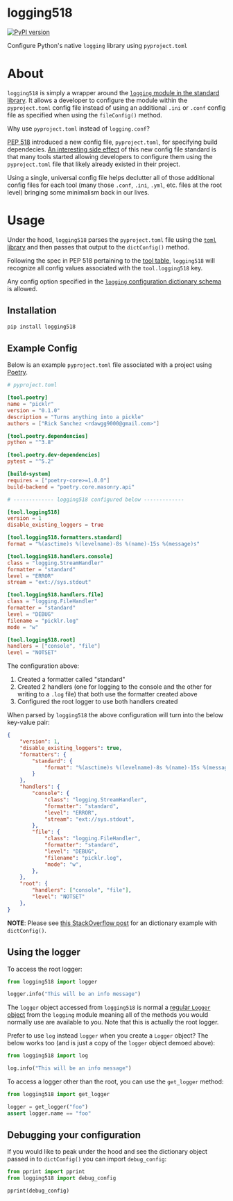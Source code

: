 # logging518

[![PyPI version](https://badge.fury.io/py/logging518.svg)](https://badge.fury.io/py/logging518)

Configure Python's native `logging` library using `pyproject.toml`

# About
`logging518` is simply a wrapper around the [`logging` module in the standard library](https://docs.python.org/3/library/logging.html). It allows a developer to configure the module within the `pyproject.toml` config file instead of using an additional `.ini` or `.conf` config file as specified when using the `fileConfig()` method.

Why use `pyproject.toml` instead of `logging.conf`?

[PEP 518](https://www.python.org/dev/peps/pep-0518/) introduced a new config file, `pyproject.toml`, for specifying build dependecies. [An interesting side effect](https://snarky.ca/what-the-heck-is-pyproject-toml/) of this new config file standard is that many tools started allowing developers to configure them using the `pyproject.toml` file that likely already existed in their project.

Using a single, universal config file helps declutter all of those additional config files for each tool (many those `.conf`, `.ini`, `.yml`, etc. files at the root level) bringing some minimalism back in our lives.


# Usage
Under the hood, `logging518` parses the `pyproject.toml` file using the [`toml` library](https://github.com/uiri/toml) and then passes that output to the `dictConfig()` method.

Following the spec in PEP 518 pertaining to the [tool table](https://www.python.org/dev/peps/pep-0518/#tool-table), `logging518` will recognize all config values associated with the `tool.logging518` key.

Any config option specified in the [`logging` configuration dictionary schema](https://docs.python.org/3/library/logging.config.html#configuration-dictionary-schema) is allowed.

## Installation

```python
pip install logging518
```

## Example Config

Below is an example `pyproject.toml` file associated with a project using [Poetry](https://python-poetry.org).

```toml
# pyproject.toml

[tool.poetry]
name = "picklr"
version = "0.1.0"
description = "Turns anything into a pickle"
authors = ["Rick Sanchez <rdawgg9000@gmail.com>"]

[tool.poetry.dependencies]
python = "^3.8"

[tool.poetry.dev-dependencies]
pytest = "^5.2"

[build-system]
requires = ["poetry-core>=1.0.0"]
build-backend = "poetry.core.masonry.api"

# ------------- logging518 configured below -------------

[tool.logging518]
version = 1
disable_existing_loggers = true

[tool.logging518.formatters.standard]
format = "%(asctime)s %(levelname)-8s %(name)-15s %(message)s"

[tool.logging518.handlers.console]
class = "logging.StreamHandler"
formatter = "standard"
level = "ERROR"
stream = "ext://sys.stdout"

[tool.logging518.handlers.file]
class = "logging.FileHandler"
formatter = "standard"
level = "DEBUG"
filename = "picklr.log"
mode = "w"

[tool.logging518.root]
handlers = ["console", "file"]
level = "NOTSET"
```

The configuration above:

1. Created a formatter called "standard"
2. Created 2 handlers (one for logging to the console and the other for writing to a `.log` file) that both use the formatter created above
3. Configured the root logger to use both handlers created


When parsed by `logging518` the above configuration will turn into the below key-value pair:

```json
{
    "version": 1,
    "disable_existing_loggers": true,
    "formatters": {
        "standard": {
            "format": "%(asctime)s %(levelname)-8s %(name)-15s %(message)s"
        }
    },
    "handlers": {
        "console": {
            "class": "logging.StreamHandler",
            "formatter": "standard",
            "level": "ERROR",
            "stream": "ext://sys.stdout",
        },
        "file": {
            "class": "logging.FileHandler",
            "formatter": "standard",
            "level": "DEBUG",
            "filename": "picklr.log",
            "mode": "w",
        },
    },
    "root": {
        "handlers": ["console", "file"], 
        "level": "NOTSET"
    },
}
```

**NOTE**: Please see [this StackOverflow post](https://stackoverflow.com/a/7507842) for an dictionary example with `dictConfig()`.


## Using the logger

To access the root logger:

```python
from logging518 import logger

logger.info("This will be an info message")
```

The `logger` object accessed from `logging518` is normal a [regular `Logger` object](https://docs.python.org/3/library/logging.html#logging.Logger) from the `logging` module meaning all of the methods you would normally use are available to you. Note that this is actually the root logger.

Prefer to use `log` instead `logger` when you create a `Logger` object? The below works too (and is just a copy of the `logger` object demoed above):

```python
from logging518 import log

log.info("This will be an info message")
```

To access a logger other than the root, you can use the `get_logger` method:

```python
from logging518 import get_logger

logger = get_logger("foo")
assert logger.name == "foo"
```

## Debugging your configuration

If you would like to peak under the hood and see the dictionary object passed in to `dictConfig()` you can import `debug_config`:

```python
from pprint import pprint
from logging518 import debug_config

pprint(debug_config)
```